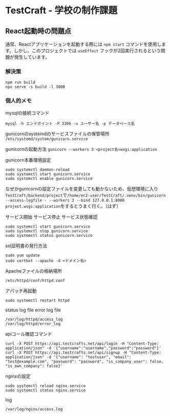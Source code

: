# TestCraft - 学校の制作課題

## React起動時の問題点

通常、Reactアプリケーションを起動する際には `npm start` コマンドを使用します。しかし、このプロジェクトでは `useEffect` フックが2回実行されるという問題が発生しています。

### 解決策

```
npm run build
npx serve -s build -l 3000
```

### 個人的メモ
mysqlの接続コマンド
```
mysql -h エンドポイント -P 3306 -u ユーザー名 -p データベース名
```

gunicornのsystemdのサービスファイルの保管場所
```/etc/systemd/system/gunicorn.service```

gunicornの起動方法
`gunicorn --workers 3 <project名>wsgi:application`

gunicorn本番環境設定
```
sudo systemctl daemon-reload
sudo systemctl start gunicorn.service
sudo systemctl enable gunicorn.service
```

なぜかgunicornの設定ファイルを変更しても動かないため、仮想環境に入り`TestCraft/backend/project`で`/home/ec2-user/TestCraft/.venv/bin/gunicorn --access-logfile - --workers 3 --bind 127.0.0.1:8000 project.wsgi:application`をするとうまく行く。（はず）

サービス開始
サービス停止
サービス状態確認
```
sudo systemctl start gunicorn.service
sudo systemctl stop gunicorn.service
sudo systemctl status gunicorn.service
```

ssl証明書の発行方法
```
sudo yum update
sudo certbot --apache -d <ドメイン名>
```

Apacheファイルの格納場所
```
/etc/httpd/conf/httpd.conf
```
アパッチ再起動
```
sudo systemctl restart httpd
```

status log file
error log file 
```
/var/log/httpd/access_log
/var/log/httpd/error_log
```

apiコール確認コマンド
```
curl -X POST https://api.testcrafts.net/api/login -H "Content-Type: application/json" -d '{"username":"username","password":"password"}'
curl -X POST https://api.testcrafts.net/api/signup -H "Content-Type: application/json" -d '{"username": "testuser", "email": "test@example.com", "password": "password", "is_company_user": false, "is_own_company": false}'
```

nginxの設定

```
sudo systemctl reload nginx.service
sudo systemctl status nginx.service
```

log
```
/var/log/nginx/access.log
```